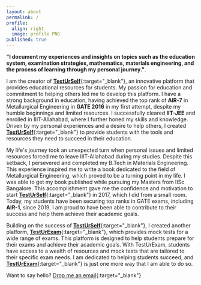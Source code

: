 ```yaml
---
layout: about
permalink: /
profile:
  align: right
  image: profile.PNG
published: true
---
```


**"I document my experiences and insights on topics such as the education system, examination strategies, mathematics, materials engineering, and the process of learning through my personal journey."**. 

I am the creator of [**TestUrSelf**](https://www.testurself.in){:target="_blank"}, an innovative platform that provides educational resources for students. My passion for education and commitment to helping others led me to develop this platform. I have a strong background in education, having achieved the top rank of **AIR-7** in Metallurgical Engineering in **GATE 2016** in my first attempt, despite my humble beginnings and limited resources. I successfully cleared **IIT-JEE** and enrolled in IIIT-Allahabad, where I further honed my skills and knowledge. Driven by my personal experiences and a desire to help others, I created [**TestUrSelf**](https://www.testurself.in){:target="_blank"} to provide students with the tools and resources they need to succeed in their education.


My life's journey took an unexpected turn when personal issues and limited resources forced me to leave IIIT-Allahabad during my studies. Despite this setback, I persevered and completed my B.Tech in Materials Engineering. This experience inspired me to write a book dedicated to the field of Metallurgical Engineering, which proved to be a turning point in my life. I was able to get my book published while pursuing my Masters from IISc Bangalore. This accomplishment gave me the confidence and motivation to start [**TestUrSelf**](https://www.testurself.in){:target="_blank"} in 2017, which I did from a small room. Today, my students have been securing top ranks in GATE exams, including **AIR-1**, since 2019. I am proud to have been able to contribute to their success and help them achieve their academic goals.

Building on the success of [**TestUrSelf**](https://www.testurself.in){:target="_blank"}, I created another platform, [**TestUrExam**](https://testurexam.in){:target="_blank"}, which provides mock tests for a wide range of exams. This platform is designed to help students prepare for their exams and achieve their academic goals. With TestUrExam, students have access to a wealth of resources and mock tests that are tailored to their specific exam needs. I am dedicated to helping students succeed, and [**TestUrExam**](https://testurexam.in){:target="_blank"} is just one more way that I am able to do so.
  

Want to say hello? [Drop me an email](mailto:samarjeet.xyz@gmail.com){:target="_blank"}
